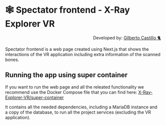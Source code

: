 # 🕸️ Spectator frontend - X-Ray Explorer VR

<p align="right">
  Developed by: <a href="https://github.com/LouiseV98">Gilberto Castillo 🐈</a>
</p>

Spectator frontend is a web page created using Next.js that shows the interactions of the VR application including extra information of the scanned bones.

## Running the app using super container

If you want to run the web page and all the releated functionality we recommend use the Docker Compose file that you can find here: [X-Ray-Explorer-VR/super-container](https://github.com/X-Ray-Explorer-VR/super-container)

It contains all the needed dependencies, including a MariaDB instance and a copy of the database, to run all the project services (excluding the VR application).
